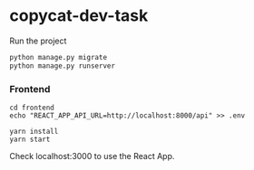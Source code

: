 # copycat-dev-task

Run the project

```python
python manage.py migrate
python manage.py runserver
```

### Frontend

```
cd frontend
echo "REACT_APP_API_URL=http://localhost:8000/api" >> .env

yarn install
yarn start
```

Check localhost:3000 to use the React App.
